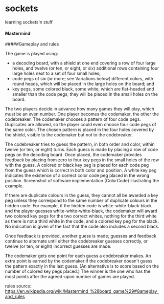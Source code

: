 sockets
=======

learning sockets'n stuff

#### Mastermind
#####Gameplay and rules

The game is played using:
- a decoding board, with a shield at one end covering a row of four large holes, and twelve (or ten, or eight, or six) additional rows containing four large holes next to a set of four small holes;
- code pegs of six (or more; see Variations below) different colors, with round heads, which will be placed in the large holes on the board; and
- key pegs, some colored black, some white, which are flat-headed and smaller than the code pegs; they will be placed in the small holes on the board.

The two players decide in advance how many games they will play, which must be an even number. One player becomes the codemaker, the other the codebreaker. The codemaker chooses a pattern of four code pegs. Duplicates are allowed, so the player could even choose four code pegs of the same color. The chosen pattern is placed in the four holes covered by the shield, visible to the codemaker but not to the codebreaker.

The codebreaker tries to guess the pattern, in both order and color, within twelve (or ten, or eight) turns. Each guess is made by placing a row of code pegs on the decoding board. Once placed, the codemaker provides feedback by placing from zero to four key pegs in the small holes of the row with the guess. A colored or black key peg is placed for each code peg from the guess which is correct in both color and position. A white key peg indicates the existence of a correct color code peg placed in the wrong position.
Screenshot of software implementation (ColorCode) illustrating the example.

If there are duplicate colours in the guess, they cannot all be awarded a key peg unless they correspond to the same number of duplicate colours in the hidden code. For example, if the hidden code is white-white-black-black and the player guesses white-white-white-black, the codemaker will award two colored key pegs for the two correct whites, nothing for the third white as there is not a third white in the code, and a colored key peg for the black. No indication is given of the fact that the code also includes a second black.

Once feedback is provided, another guess is made; guesses and feedback continue to alternate until either the codebreaker guesses correctly, or twelve (or ten, or eight) incorrect guesses are made.

The codemaker gets one point for each guess a codebreaker makes. An extra point is earned by the codemaker if the codebreaker doesn't guess the pattern exactly in the last guess. (An alternative is to score based on the number of colored key pegs placed.) The winner is the one who has the most points after the agreed-upon number of games are played.

rules source: https://en.wikipedia.org/wiki/Mastermind_%28board_game%29#Gameplay_and_rules
